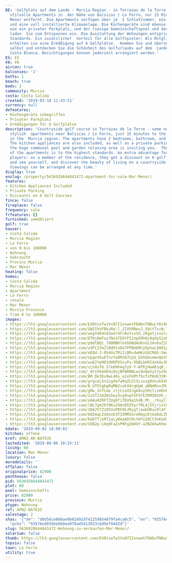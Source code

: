 ```yaml
---
DE: 'Golfplatz auf dem Lande - Murcia Region - in Terrazas de la Torre - einige moderne,
  stilvolle Apartments in  der Nähe von Balsicas / Lo Ferro, nur 15 Minuten vom Mar
  Menor entfernt. Die Apartments verfügen über je  2 Schlafzimmer, ein Badezimmer
  und eine voll installierte Klimaanlage. Die Küchengeräte sind ebenso  enthalten
  wie ein privater Parkplatz, und der riesige Gemeinschaftspool und der Entspannungsbereich
  laden  Sie zum Entspannen ein. Die Ausstattung der Wohnungen entspricht höchsten
  Standards. Ein zusätzlicher  Vorteil für alle Golfspieler: Als Mitglied der Residenz
  erhalten sie eine Ermäßigung auf 6 Golfplätze.  Kommen Sie und überzeugen Sie sich
  selbst und entdecken Sie die Schönheit des Golfurlaubs auf dem  Lande an der südlichen
  Costa Blanca. Besichtigungen können jederzeit arrangiert werden.'
ES: ES
FR: FR
aircon: true
balconies: '1'
baths: 1
beach: true
beds: 2
community: Murcia
costa: Costa Calida
created: '2019-03-18 11:43:51'
currency: null
defeatures:
- Küchengeräte inbegriffen
- Privater Parkplatz
- Ermäßigungen für 6 Golfplätze
description: 'Countryside golf course in Terrazas de la Torre - some new build modern
  stylish  apartments near Balsicas / Lo Ferro, just 15 minutes to the Mar Menor -
  in the  Murcia region. The apartments have 2 bedrooms, bathroom, and also A/C fully  installed.
  The kitchen appliances are also included, as well as a private parking  space, and
  the huge communal pool and garden relaxing area is inviting you.  The finishing
  of the apartments is to the highest standards. An extra advantage for  all golf
  players: as a member of the residence, they get a discount on 6 golf courts.  Come
  and see yourself, and discover the beauty of living on a countryside golf  resort.
  Viewings can be arranged at any time.'
display: true
enslug: /property/5636928644841472-Apartment-for-sale-Mar-Menor/
features:
- Kitchen Appliances Included
- Private Parking
- Discounts on 6 Golf Courses
finca: false
fireplace: false
frequency: sale
frfeatures: []
furnished: unmöbliert
golf: true
hauser:
- Costa Calida
- Murcia Region
- Lo Ferro
- von 0 bis 100000
- Wohnung
- Gebraucht
- Provinz Murcia
- Mar Menor
heating: false
homes:
- Costa Calida
- Murcia Region
- Apartment
- Lo Ferro
- resale
- Mar Menor
- Murcia Province
- from 0 to 100000
images:
- https://lh3.googleusercontent.com/EX0tvoTw1VvN7IIxnwetFDWbnTNBuLY6s967kiMmGTVcywXyIIgU6z7R-gRbKeF6-1RPj0rCZYy3BK8IHNU=w640-rj-e30-l100
- https://lh3.googleusercontent.com/GW2IkhFBkzRd-l_2IXhRNeuJ_58ctTccW-lOsCXxC9BQihUB4Tm2WWLObgiRM60k4LpdgR2Rzj9OotP2axM=w640-rj-e30-l100
- https://lh3.googleusercontent.com/wngYd04nO3eml9FcNzYxxSO_zKgatjsxolgu-lEhCZa_LbM6fuazYf2gOcYQe1wkGpSrVZaEW6FBa_qMph90ww=w640-rj-e30-l100
- https://lh3.googleusercontent.com/DTHjBmFazfNe37E8YPI2npO9hNj0qXpS1eMj98d2P-XVWDEaKsut-MAwI9POsxW0j65GgIREj3rxhAlybuho=w640-rj-e30-l100
- https://lh3.googleusercontent.com/p0dlBQc_70HMBR7eX60NdAGKnUzJHv0aZIL0kpAeSOxLHmyOpB5ToZ80jBy8c-8y3vSNtRhyrPlc2Q0SSf4=w640-rj-e30-l100
- https://lh3.googleusercontent.com/vdPC2ImJlBdKtoDa7PPBm8NCyOphwL8A0IpcJjUsM6vMf9LHRDntsT0pt5DZxLfaqKxuhbc5x-d51qBuAWR6=w640-rj-e30-l100
- https://lh3.googleusercontent.com/mEQd-J-Rb4UsTMi2iBRvdwHKzGXCMdG-5mwSDyt41DtcywWdnZJqpNMtMnRRtTsXiwR3vW4S0GOAAtFeWw2P5w=w640-rj-e30-l100
- https://lh3.googleusercontent.com/UpqetKuETnzYo8M3Q7CpU_EUSUHsmmnQetMtZ0v8a38pQdZGtweEAv-S6976aiX76qpMOtwbH7dgR3yW2-breA=w640-rj-e30-l100
- https://lh3.googleusercontent.com/wu82YpM03dHDPOSszPu-XQBLbkRIdxkAv3N6brUsouMmMDnIIDD9kj4EFAWz2a8REltxqvp4tIeQYSYt5gzP=w640-rj-e30-l100
- https://lh3.googleusercontent.com/cLh8uT6_5lkKHh4qfyX-Y-WfRjHmAR1qB_a9xAPmM76zPJuTMxThPbv4dBzEBCwRJQi3IWUYgq06vzSMvyqY=w640-rj-e30-l100
- https://lh3.googleusercontent.com/_AYxVbemKXuOnjBFW8NNLwcQuQwVyIJyzkW2cxB5H_6CHmtxNVToNBiXwR-h2eB6hUocOtBBBn8O2ercu8lv=w640-rj-e30-l100
- https://lh3.googleusercontent.com/BM_Dk3Eu9wL46s_o2xFkMtf9zfzPKUE33RveCwrAvi3aNpcysjt2kflko42Y4PFpnoP0fG51BPh8T8K__kA=w640-rj-e30-l100
- https://lh3.googleusercontent.com/grgieLSniLg4e7a0qZLGlSLxxzg8Voub5kk4SvdHAm-fSfHZ7mwQ4Ta8E1G5TTkcNkqVe3eoR2YHW1lcvg1cyA=w640-rj-e30-l100
- https://lh3.googleusercontent.com/B_UTO1gbgRqMWJceE44rqUpW_aBNmRovJMa55xcEWyTncvlaqzJ-IgebrROIuXKsGF9erKf420xjEbuf3xQ=w640-rj-e30-l100
- https://lh3.googleusercontent.com/gMw_2hfLme_ctjCsuU5JgA9uy5MzlisO0nNdFhn2nU3wCXZj-fSiNimgZW5fZu1eK-TTkYTIAzzVGSf0f3o=w640-rj-e30-l100
- https://lh3.googleusercontent.com/1sST2SAZWibey3cq9npFXF5FEZRM5DSXh_yad1qSlfglUkM2Eo0DkWDcb7kacl_TKBWNAchNJK7cuKG0S8Sf=w640-rj-e30-l100
- https://lh3.googleusercontent.com/obAuHZRFfZUgOfiTDU9q1hdB_Mt__rXuyl3xUKFOx_WM5zra8VTrCs8cmJpqA1bePpbDxIpYh3WDrUz0Q0Y=w640-rj-e30-l100
- https://lh3.googleusercontent.com/lWL7gm2kYQKuZ46nERZVyr7RL4jStjrixtQrJ4Ih-O-0IzvGYPQXE7_eCbh2gjRt4dFNeIgpU8C2TaDHYjufZw=w640-rj-e30-l100
- https://lh3.googleusercontent.com/1N42V7ZzQtUuPBF0kJRygTjewEHDuc0l4F1imppDc55mSqbtg8VULU6eM4Vx4GEd6TFjjxbnMxh8UTBnfQJd=w640-rj-e30-l100
- https://lh3.googleusercontent.com/08ImqLIUUonD3T33MMIbrm06gcEtGoDdLZNcusxd8stWsPVmL4qdLTGm72_RRRiKFxwLMiieNlV9Ko_q_pb0=w640-rj-e30-l100
- https://lh3.googleusercontent.com/KdbTTjkRT1aLyBmaADlMctHfo20Ct3nKoUS0C3pBNuT4MVs_lbQF-4rYmHSywTJ_4TPgfKGKb5wDZ6gf5-Q=w640-rj-e30-l100
- https://lh3.googleusercontent.com/CKB2p-LHq9FaZxPNFg2WXUY-a2NZAhwhhmrCWdku4dO_ABJvTCX5-4uKB-3flLzIuhRU6OgawrucG5UDtQUWbw=w640-rj-e30-l100
kdate: '2019-09-02 18:00:01'
kitchen: offene
kref: ARN2-AR-BA7635
lastedited: '2019-09-06 10:25:11'
living: 68
location: Mar Menor
luxury: false
moredetails: ''
offplan: false
originalprice: 82900
penthouse: false
pid: 5636928644841472
plot: 68
pool: Gemeinschafts
price: 82900
province: Murcia
ptype: Wohnung
ref: APN2-BA7635
salestage: 2
shas: '{"de": "d0d5dce868ae9b62d92df41259854879fa4ca0c5", "en": "93576ed056be6b0ea078ad5413023cbd9ef94d2d",
  "pcbs": "93576ed056be6b0ea078ad5413023cbd9ef94d2d"}'
slug: 5636928644841472-Wohnung-zu-verkaufen-Mar-Menor/
solarium: false
thumb: https://lh3.googleusercontent.com/EX0tvoTw1VvN7IIxnwetFDWbnTNBuLY6s967kiMmGTVcywXyIIgU6z7R-gRbKeF6-1RPj0rCZYy3BK8IHNU=w400-h240-n-rj-e30-l100
topsix: false
town: Lo Ferro
utility: true
---
```

